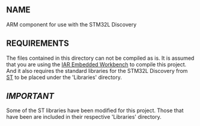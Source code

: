 NAME
----

 ARM component for use with the STM32L Discovery

REQUIREMENTS
------------

The files contained in this directory can not be compiled as is.
It is assumed that you are using the [IAR Embedded Workbench][iarew]
to compile this project.
And it also requires the standard libraries for the STM32L Discovery
from [ST][st] to be placed under the 'Libraries' directory.

*IMPORTANT*
-----------

Some of the ST libraries have been modified for this project.
Those that have been are included in their respective 'Libraries' directory.

  [st]: http://www.st.com
  [iarew]: http://www.iar.com/Products/IAR-Embedded-Workbench

